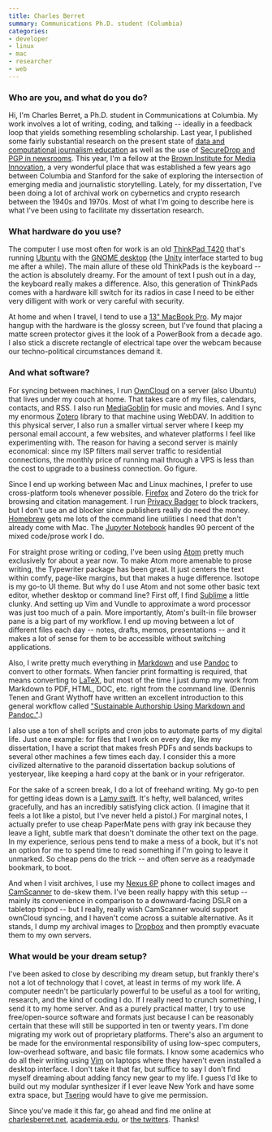 ```yaml
---
title: Charles Berret
summary: Communications Ph.D. student (Columbia)
categories:
- developer
- linux
- mac
- researcher
- web
---
```


### Who are you, and what do you do?

Hi, I'm Charles Berret, a Ph.D. student in Communications at Columbia. My work involves a lot of writing, coding, and talking -- ideally in a feedback loop that yields something resembling scholarship. Last year, I published some fairly substantial research on the present state of [data and computational journalism education](https://journalism.columbia.edu/system/files/content/teaching_data_and_computational_journalism.pdf "Charles' research on computational journalism education (PDF).") as well as the use of [SecureDrop and PGP in newsrooms](https://www.gitbook.com/book/towcenter/guide-to-securedrop/details "Charles' guide to using SecureDrop and PGP."). This year, I'm a fellow at the [Brown Institute for Media Innovation](http://brown.columbia.edu/ "A school teaching digital journalistic storytelling."), a very wonderful place that was established a few years ago between Columbia and Stanford for the sake of exploring the intersection of emerging media and journalistic storytelling. Lately, for my dissertation, I've been doing a lot of archival work on cybernetics and crypto research between the 1940s and 1970s. Most of what I'm going to describe here is what I've been using to facilitate my dissertation research.

### What hardware do you use?

The computer I use most often for work is an old [ThinkPad T420][thinkpad-t420] that's running [Ubuntu][] with the [GNOME desktop][gnome] (the [Unity][unity.2] interface started to bug me after a while). The main allure of these old ThinkPads is the keyboard -- the action is absolutely dreamy. For the amount of text I push out in a day, the keyboard really makes a difference. Also, this generation of ThinkPads comes with a hardware kill switch for its radios in case I need to be either very dilligent with work or very careful with security.

At home and when I travel, I tend to use a [13" MacBook Pro][macbook-pro]. My major hangup with the hardware is the glossy screen, but I've found that placing a matte screen protector gives it the look of a PowerBook from a decade ago. I also stick a discrete rectangle of electrical tape over the webcam because our techno-political circumstances demand it.

### And what software?

For syncing between machines, I run [OwnCloud][] on a server (also Ubuntu) that lives under my couch at home. That takes care of my files, calendars, contacts, and RSS. I also run [MediaGoblin][] for music and movies. And I sync my enormous [Zotero][] library to that machine using WebDAV. In addition to this physical server, I also run a smaller virtual server where I keep my personal email account, a few websites, and whatever platforms I feel like experimenting with. The reason for having a second server is mainly economical: since my ISP filters mail server traffic to residential connections, the monthly price of running mail through a VPS is less than the cost to upgrade to a business connection. Go figure.

Since I end up working between Mac and Linux machines, I prefer to use cross-platform tools whenever possible. [Firefox][] and Zotero do the trick for browsing and citation management. I run [Privacy Badger][privacy-badger] to block trackers, but I don't use an ad blocker since publishers really do need the money. [Homebrew][] gets me lots of the command line utilities I need that don't already come with Mac. The [Jupyter Notebook][jupyter] handles 90 percent of the mixed code/prose work I do. 

For straight prose writing or coding, I've been using [Atom][] pretty much exclusively for about a year now. To make Atom more amenable to prose writing, the Typewriter package has been great. It just centers the text within comfy, page-like margins, but that makes a huge difference. Isotope is my go-to UI theme. But why do I use Atom and not some other basic text editor, whether desktop or command line? First off, I find [Sublime][sublime-text] a little clunky. And setting up Vim and Vundle to approximate a word processor was just too much of a pain. More importantly, Atom's built-in file browser pane is a big part of my workflow. I end up moving between a lot of different files each day -- notes, drafts, memos, presentations -- and it makes a lot of sense for them to be accessible without switching applications. 

Also, I write pretty much everything in [Markdown][] and use [Pandoc][] to convert to other formats. When fancier print formatting is required, that means converting to [LaTeX][], but most of the time I just dump my work from Markdown to PDF, HTML, DOC, etc. right from the command line. (Dennis Tenen and Grant Wythoff have written an excellent introduction to this general workflow called ["Sustainable Authorship Using Markdown and Pandoc."](http://programminghistorian.org/lessons/sustainable-authorship-in-plain-text-using-pandoc-and-markdown "An article about writing without using proprietary software.").)

I also use a ton of shell scripts and cron jobs to automate parts of my digital life. Just one example: for files that I work on every day, like my dissertation, I have a script that makes fresh PDFs and sends backups to several other machines a few times each day. I consider this a more civilized alternative to the paranoid dissertation backup solutions of yesteryear, like keeping a hard copy at the bank or in your refrigerator.

For the sake of a screen break, I do a lot of freehand writing. My go-to pen for getting ideas down is a [Lamy swift][swift]. It's hefty, well balanced, writes gracefully, and has an incredibly satisfying click action. (I imagine that it feels a lot like a pistol, but I've never held a pistol.) For marginal notes, I actually prefer to use cheap PaperMate pens with gray ink because they leave a light, subtle mark that doesn't dominate the other text on the page. In my experience, serious pens tend to make a mess of a book, but it's not an option for me to spend time to read something if I'm going to leave it unmarked. So cheap pens do the trick -- and often serve as a readymade bookmark, to boot.

And when I visit archives, I use my [Nexus 6P][nexus-6p] phone to collect images and [CamScanner][camscanner-android] to de-skew them. I've been really happy with this setup -- mainly its convenience in comparison to a downward-facing DSLR on a tabletop tripod -- but I really, really wish CamScanner would support ownCloud syncing, and I haven't come across a suitable alternative. As it stands, I dump my archival images to [Dropbox][] and then promptly evacuate them to my own servers.

### What would be your dream setup?

I've been asked to close by describing my dream setup, but frankly there's not a lot of technology that I covet, at least in terms of my work life. A computer needn't be particularly powerful to be useful as a tool for writing, research, and the kind of coding I do. If I really need to crunch something, I send it to my home server. And as a purely practical matter, I try to use free/open-source software and formats just because I can be reasonably certain that these will still be supported in ten or twenty years. I'm done migrating my work out of proprietary platforms. There's also an argument to be made for the environmental responsibility of using low-spec computers, low-overhead software, and basic file formats. I know some academics who do all their writing using [Vim][] on laptops where they haven't even installed a desktop interface. I don't take it that far, but suffice to say I don't find myself dreaming about adding fancy new gear to my life. I guess I'd like to build out my modular synthesizer if I ever leave New York and have some extra space, but [Tsering](http://tseringlama.com/ "Tsering's website.") would have to give me permission.

Since you've made it this far, go ahead and find me online at [charlesberret.net](http://charlesberret.net/ "Charles' website."), [academia.edu](https://columbia.academia.edu/CharlesBerret "Charles' page on Academia."), or [the twitters](https://twitter.com/cberret "Charles' Twitter account."). Thanks!

[camscanner-android]: https://www.camscanner.com/ "A scanning app."
[macbook-pro]: https://www.apple.com/macbook-pro/ "A laptop."
[nexus-6p]: https://www.google.com/nexus/6p/ "A 5.7 inch Android smartphone."
[swift]: https://www.lamyusa.com/us_en/rollerball-pen-lamy-swift.html "A rollerball pen."
[thinkpad-t420]: https://support.lenovo.com/us/en/documents/pd015734 "A 14 inch PC laptop."
[atom]: https://atom.io/ "A text editor based on web technology."
[dropbox]: https://www.dropbox.com/ "Online syncing and storage."
[firefox]: https://www.mozilla.org/en-US/firefox/new/ "A cross-platform open-source web browser."
[gnome]: https://www.gnome.org/ "A desktop system for *nix operating systems."
[homebrew]: http://brew.sh "Command-line package manager for Mac OS X."
[jupyter]: http://jupyter.org/ "Web-based live document software."
[latex]: https://www.latex-project.org/ "Typesetting software."
[markdown]: https://daringfireball.net/projects/markdown/ "An email-like format for marking up text."
[mediagoblin]: http://www.mediagoblin.org/ "Open source digital media web sharing."
[owncloud]: https://owncloud.org/ "Self-hosted syncing and sharing software."
[pandoc]: http://pandoc.org/ "A Markdown document converter."
[privacy-badger]: https://www.eff.org/privacybadger "A browser extension for blocking trackers and ads."
[sublime-text]: http://www.sublimetext.com/ "A coder's text editor."
[ubuntu]: https://www.ubuntu.com/ "A Unix distribution."
[unity.2]: http://unity.ubuntu.com/projects/unity/ "A desktop and notebook environment."
[vim]: http://www.vim.org/ "A command-line text editor."
[zotero]: https://www.zotero.org/ "A research tool."
